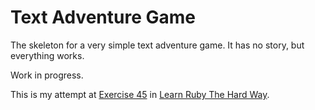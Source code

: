 # Text Adventure Game

The skeleton for a very simple text adventure game. It has no story, but everything works.

Work in progress.

This is my attempt at [Exercise 45](http://learnrubythehardway.org/book/ex45.html) in [Learn Ruby The Hard Way](http://learnrubythehardway.org/book/index.html).
